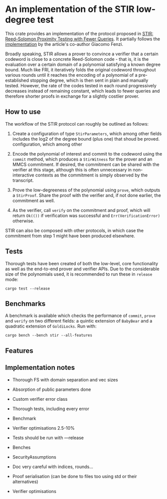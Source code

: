 
# An implementation of the STIR low-degree test

This crate provides an implementation of the protocol proposed in [STIR: Reed–Solomon Proximity Testing with Fewer Queries](https://eprint.iacr.org/2024/390). It partially follows the [implementation](https://github.com/WizardOfMenlo/stir) by the article's co-author Giacomo Fenzi.

Broadly speaking, STIR allows a prover to convince a verifier that a certain codeword is close to a concrete Reed-Solomon code - that is, it is the evaluation over a certain domain of a polynomial satisfying a known degree bound. Much like FRI, it iteratively folds the original codeword throughout various rounds until it reaches the encoding of a polynomial of a pre-established stopping degree, which is then sent in plain and manually tested. However, the rate of the codes tested in each round progressively decreases instead of remaining constant, which leads to fewer queries and therefore shorter proofs in exchange for a slightly costlier prover.

## How to use

The workflow of the STIR protocol can roughly be outlined as follows:

 1. Create a configuration of type `StirParameters`, which among other fields includes the log2 of the degree bound (plus one) that shoud be proved.  configuration, which among other 
 
 1. Encode the polynomial of interest and commit to the codeword using the `commit` method, which produces a `StirWitness` for the prover and an MMCS commitment. If desired,  the commitment can be shared with the verifier at this stage, although this is often unnecessary in non-interactive contexts as the commitment is simply observed by the transcript.

 2. Prove the low-degreeness of the polynomial using `prove`, which outputs a `StirProof`. Share the proof with the verifier and, if not done earlier, the commitment as well.

 3. As the verifier, call `verify` on the commitment and proof, which will return `Ok(())` if verification was successful and `Err(VerificationError)` otherwise.

STIR can also be composed with other protocols, in which case the commitment from step 1 might have been produced elsewhere.

## Tests

Thorough tests have been created of both the low-level, core functionality as well as the end-to-end prover and verifier APIs. Due to the considerable size of the polynomials used, it is recommended to run these in `release` mode:

```cargo test --release```

## Benchmarks

A benchmark is available which checks the performance of `commit`, `prove` and `verify` on two different fields: a quintic extension of `BabyBear` and a quadratic extension of `GoldiLocks`. Run with:

```cargo bench --bench stir --all-features```

## Features

## Implementation notes

* Thorough FS with domain separation and vec sizes
* Absorption of public parameters done
* Custom verifier error class

* Thorough tests, including every error

* Benchmark

* Verifier optimisations 2.5-10%

* Tests should be run with —release

* Benches

* SecurityAssumptions

* Doc very careful with indices, rounds...

* Proof serialisation (can be done to files too using std or their alternatives)

* Verifier optimisations
